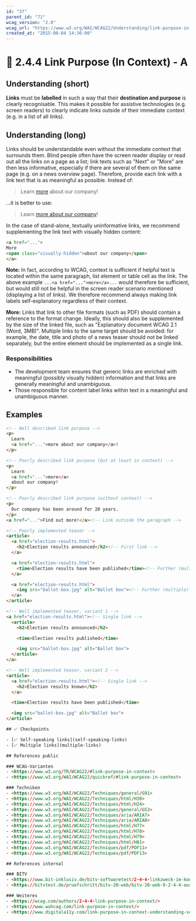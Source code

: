 ```yaml
---
id: "37"
parent_id: "71"
wcag_version: "2.0"
wcag_url: "https://www.w3.org/WAI/WCAG22/Understanding/link-purpose-in-context.html"
created_at: "2015-08-04 14:36:00"
---
```


# 📜 2.4.4 Link Purpose (In Context) - A

## Understanding (short)

**Links** must be **labelled** in such a way that their **destination and purpose** is clearly recognisable. This makes it possible for assistive technologies (e.g. screen readers) to clearly indicate links outside of their immediate context (e.g. in a list of all links).

## Understanding (long)

Links should be understandable even without the immediate context that surrounds them. Blind people often have the screen reader display or read out all the links on a page as a list; link texts such as "Next" or "More" are then less informative, especially if there are several of them on the same page (e.g. on a news overview page).
Therefore, provide each link with a link text that is as meaningful as possible. Instead of:

> Learn [more](https://example.com) about our company!

...it is better to use:

> Learn [more about our company](https://example.com)!

In the case of stand-alone, textually uninformative links, we recommend supplementing the link text with visually hidden content:

```html
<a href="...">
More
<span class="visually-hidden">about our company</span>
</a>
```

**Note:** In fact, according to WCAG, context is sufficient if helpful text is located within the same paragraph, list element or table cell as the link. The above example `...<a href="...">more</a>...` would therefore be sufficient, but would still not be helpful in the screen reader scenario mentioned (displaying a list of links). We therefore recommend always making link labels self-explanatory regardless of their context.

**More:** Links that link to other file formats (such as PDF) should contain a reference to the format change. Ideally, this should also be supplemented by the size of the linked file, such as "Explanatory document WCAG 2.1 (Word, 3MB)". Multiple links to the same target should be avoided: for example, the date, title and photo of a news teaser should not be linked separately, but the entire element should be implemented as a single link.

### Responsibilities

- The development team ensures that generic links are enriched with meaningful (possibly visually hidden) information and that links are generally meaningful and unambiguous.
- Those responsible for content label links within text in a meaningful and unambiguous manner.

## Examples

```html
<!-- Well described link purpose -->
<p>
  Learn
  <a href="...">more about our company</a>!
</p>

<!-- Poorly described link purpose (but at least in context) -->
<p>
  Learn
  <a href="...">more</a>
  about our company!
</p>

<!-- Poorly described link purpose (without context) -->
<p>
  Our company has been around for 20 years.
</p>
<a href="...">Find out more!</a><!-- Link outside the paragraph -->

<!-- Poorly implemented teaser -->
<article>
  <a href="election-results.html">
    <h2>Election results announced</h2><!-- First link -->
  </a>

  <a href="election-results.html">
    <time>Election results have been published</time><!-- Further (multiple) link -->
  </a>

  <a href="election-results.html">
    <img src="ballot-box.jpg" alt="Ballot box"><!-- Further (multiple) link -->
  </a>
</article>

<!-- Well implemented teaser, variant 1 -->
<a href="election-results.html"><!-- Single link -->
  <article>
    <h2>Election results announced</h2>

    <time>Election results published</time>

    <img src="ballot-box.jpg" alt="Ballot box">
  </article>
</a>

<!-- Well implemented teaser, variant 2 -->
<article>
  <a href="election-results.html"><!-- Single link -->
    <h2>Election results known</h2>
  </a>

  <time>Election results have been published</time>

  <img src="ballot-box.jpg" alt="Ballot box">
</article>

## ✅ Checkpoints

- [✅ Self-speaking links](self-speaking-links)
- [✅ Multiple links](multiple-links)

## References public

### WCAG-Varianten
- <https://www.w3.org/TR/WCAG22/#link-purpose-in-context>
- <https://www.w3.org/WAI/WCAG22/quickref/#link-purpose-in-context>

### Techniken
- <https://www.w3.org/WAI/WCAG22/Techniques/general/G91>
- <https://www.w3.org/WAI/WCAG22/Techniques/html/H30>
- <https://www.w3.org/WAI/WCAG22/Techniques/html/H24>
- <https://www.w3.org/WAI/WCAG22/Techniques/general/G53>
- <https://www.w3.org/WAI/WCAG22/Techniques/aria/ARIA7>
- <https://www.w3.org/WAI/WCAG22/Techniques/aria/ARIA8>
- <https://www.w3.org/WAI/WCAG22/Techniques/html/H77>
- <https://www.w3.org/WAI/WCAG22/Techniques/html/H78>
- <https://www.w3.org/WAI/WCAG22/Techniques/html/H79>
- <https://www.w3.org/WAI/WCAG22/Techniques/html/H81>
- <https://www.w3.org/WAI/WCAG22/Techniques/pdf/PDF11>
- <https://www.w3.org/WAI/WCAG22/Techniques/pdf/PDF13>

## References internal

### BITV
- <https://www.bit-inklusiv.de/bitv-softwaretest/2-4-4-linkzweck-im-kontext/>
- <https://bitvtest.de/pruefschritt/bitv-20-web/bitv-20-web-9-2-4-4-aussagekraeftige-linktexte>

### Weiteres
- <https://wcag.com/authors/2-4-4-link-purpose-in-context/>
- <https://www.wuhcag.com/link-purpose-in-context/>
- <https://www.digitala11y.com/link-purpose-in-context-understanding-sc-2-4-4/>
